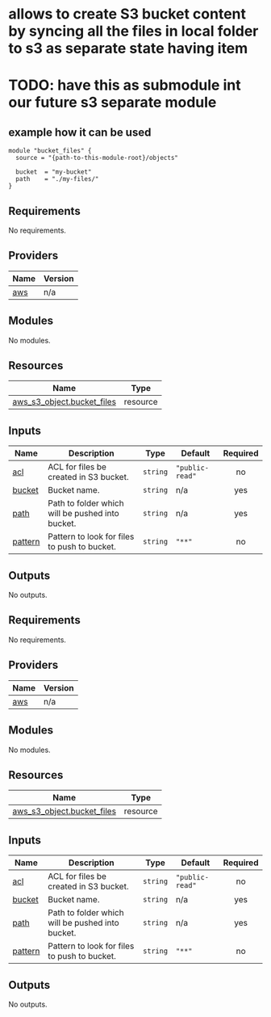 # allows to create S3 bucket content by syncing all the files in local folder to s3 as separate state having item
# TODO: have this as submodule int our future s3 separate module

## example how it can be used
```hcl
module "bucket_files" {
  source = "{path-to-this-module-root}/objects"

  bucket  = "my-bucket"
  path    = "./my-files/"
}
```

<!-- BEGIN_TF_DOCS -->
## Requirements

No requirements.

## Providers

| Name | Version |
|------|---------|
| <a name="provider_aws"></a> [aws](#provider\_aws) | n/a |

## Modules

No modules.

## Resources

| Name | Type |
|------|------|
| [aws_s3_object.bucket_files](https://registry.terraform.io/providers/hashicorp/aws/latest/docs/resources/s3_object) | resource |

## Inputs

| Name | Description | Type | Default | Required |
|------|-------------|------|---------|:--------:|
| <a name="input_acl"></a> [acl](#input\_acl) | ACL for files be created in S3 bucket. | `string` | `"public-read"` | no |
| <a name="input_bucket"></a> [bucket](#input\_bucket) | Bucket name. | `string` | n/a | yes |
| <a name="input_path"></a> [path](#input\_path) | Path to folder which will be pushed into bucket. | `string` | n/a | yes |
| <a name="input_pattern"></a> [pattern](#input\_pattern) | Pattern to look for files to push to bucket. | `string` | `"**"` | no |

## Outputs

No outputs.
<!-- END_TF_DOCS -->
<!-- BEGINNING OF PRE-COMMIT-TERRAFORM DOCS HOOK -->
## Requirements

No requirements.

## Providers

| Name | Version |
|------|---------|
| <a name="provider_aws"></a> [aws](#provider\_aws) | n/a |

## Modules

No modules.

## Resources

| Name | Type |
|------|------|
| [aws_s3_object.bucket_files](https://registry.terraform.io/providers/hashicorp/aws/latest/docs/resources/s3_object) | resource |

## Inputs

| Name | Description | Type | Default | Required |
|------|-------------|------|---------|:--------:|
| <a name="input_acl"></a> [acl](#input\_acl) | ACL for files be created in S3 bucket. | `string` | `"public-read"` | no |
| <a name="input_bucket"></a> [bucket](#input\_bucket) | Bucket name. | `string` | n/a | yes |
| <a name="input_path"></a> [path](#input\_path) | Path to folder which will be pushed into bucket. | `string` | n/a | yes |
| <a name="input_pattern"></a> [pattern](#input\_pattern) | Pattern to look for files to push to bucket. | `string` | `"**"` | no |

## Outputs

No outputs.
<!-- END OF PRE-COMMIT-TERRAFORM DOCS HOOK -->
